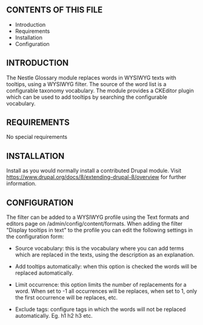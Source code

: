 ## CONTENTS OF THIS FILE


* Introduction
* Requirements
* Installation
* Configuration


## INTRODUCTION


The Nestle Glossary module replaces words in WYSIWYG texts with tooltips, using
a WYSIWYG filter. The source of the word list is a configurable taxonomy
vocabulary. The module provides a CKEditor plugin which can be used to add
tooltips by searching the configurable vocabulary.


## REQUIREMENTS


No special requirements


## INSTALLATION


Install as you would normally install a contributed Drupal module. Visit
https://www.drupal.org/docs/8/extending-drupal-8/overview for further
information.


## CONFIGURATION


The filter can be added to a WYSIWYG profile using the Text formats and
editors page on /admin/config/content/formats. When adding the filter
"Display tooltips in text" to the profile you can edit the following settings
in the configuration form:

* Source vocabulary: this is the vocabulary where you can add terms which
  are replaced in the texts, using the description as an explanation.

* Add tooltips automatically: when this option is checked the words will be
  replaced automatically.

* Limit occurrence: this option limits the number of replacements for a word.
  When set to -1 all occurrences will be replaces, when set to 1, only the
  first occurrence will be replaces, etc.

* Exclude tags: configure tags in which the words will not be replaced
  automatically. Eg. h1 h2 h3 etc.
